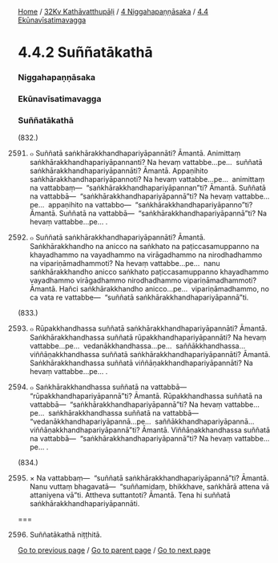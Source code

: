 
[Home](/) / [32Kv Kathāvatthupāḷi](/tipitaka/32Kv.md) / [4 Niggahapaṇṇāsaka](/tipitaka/32Kv/4.md) / [4.4 Ekūnavīsatimavagga](/tipitaka/32Kv/4/4.4.md)

# 4.4.2 Suññatākathā

### Niggahapaṇṇāsaka

### Ekūnavīsatimavagga

### Suññatākathā

(832.)

2591. ๐ Suññatā saṅkhārakkhandhapariyāpannāti? Āmantā. Animittaṃ saṅkhārakkhandhapariyāpannanti? Na hevaṃ vattabbe…pe…  suññatā saṅkhārakkhandhapariyāpannāti? Āmantā. Appaṇihito saṅkhārakkhandhapariyāpannoti? Na hevaṃ vattabbe…pe…  animittaṃ na vattabbaṃ—  “saṅkhārakkhandhapariyāpannan”ti? Āmantā. Suññatā na vattabbā—  “saṅkhārakkhandhapariyāpannā”ti? Na hevaṃ vattabbe…pe…  appaṇihito na vattabbo—  “saṅkhārakkhandhapariyāpanno”ti? Āmantā. Suññatā na vattabbā—  “saṅkhārakkhandhapariyāpannā”ti? Na hevaṃ vattabbe…pe… .

2592. ๐ Suññatā saṅkhārakkhandhapariyāpannāti? Āmantā. Saṅkhārakkhandho na anicco na saṅkhato na paṭiccasamuppanno na khayadhammo na vayadhammo na virāgadhammo na nirodhadhammo na vipariṇāmadhammoti? Na hevaṃ vattabbe…pe…  nanu saṅkhārakkhandho anicco saṅkhato paṭiccasamuppanno khayadhammo vayadhammo virāgadhammo nirodhadhammo vipariṇāmadhammoti? Āmantā. Hañci saṅkhārakkhandho anicco…pe…  vipariṇāmadhammo, no ca vata re vattabbe—  “suññatā saṅkhārakkhandhapariyāpannā”ti.

(833.)

2593. ๐ Rūpakkhandhassa suññatā saṅkhārakkhandhapariyāpannāti? Āmantā. Saṅkhārakkhandhassa suññatā rūpakkhandhapariyāpannāti? Na hevaṃ vattabbe…pe…  vedanākkhandhassa…pe…  saññākkhandhassa…  viññāṇakkhandhassa suññatā saṅkhārakkhandhapariyāpannāti? Āmantā. Saṅkhārakkhandhassa suññatā viññāṇakkhandhapariyāpannāti? Na hevaṃ vattabbe…pe… .

2594. ๐ Saṅkhārakkhandhassa suññatā na vattabbā—  “rūpakkhandhapariyāpannā”ti? Āmantā. Rūpakkhandhassa suññatā na vattabbā—  “saṅkhārakkhandhapariyāpannā”ti? Na hevaṃ vattabbe…pe…  saṅkhārakkhandhassa suññatā na vattabbā—  “vedanākkhandhapariyāpannā…pe…  saññākkhandhapariyāpannā…  viññāṇakkhandhapariyāpannā”ti? Āmantā. Viññāṇakkhandhassa suññatā na vattabbā—  “saṅkhārakkhandhapariyāpannā”ti? Na hevaṃ vattabbe…pe… .

(834.)

2595. × Na vattabbaṃ—  “suññatā saṅkhārakkhandhapariyāpannā”ti? Āmantā. Nanu vuttaṃ bhagavatā—  “suññamidaṃ, bhikkhave, saṅkhārā attena vā attaniyena vā”ti. Attheva suttantoti? Āmantā. Tena hi suññatā saṅkhārakkhandhapariyāpannāti.

===

2596. Suññatākathā niṭṭhitā.



[Go to previous page](/tipitaka/32Kv/4/4.4/4.4.1.md) / [Go to parent page](/tipitaka/32Kv/4/4.4.md) / [Go to next page](/tipitaka/32Kv/4/4.4/4.4.3.md)


